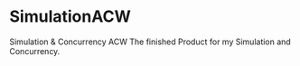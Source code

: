 # SimulationACW
Simulation &amp; Concurrency ACW
The finished Product for my Simulation and Concurrency. 
